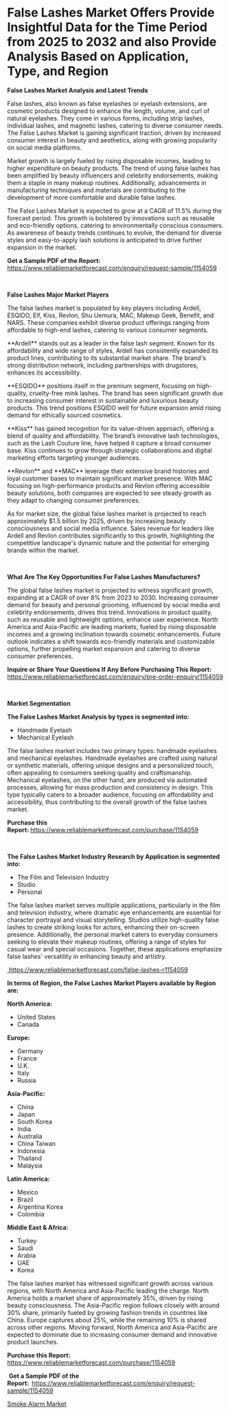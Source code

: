 <p><h1>False Lashes Market Offers Provide Insightful Data for the Time Period from 2025 to 2032 and also Provide Analysis Based on Application, Type, and Region</h1></p><p><strong>False Lashes Market Analysis and Latest Trends</strong></p>
<p><p>False lashes, also known as false eyelashes or eyelash extensions, are cosmetic products designed to enhance the length, volume, and curl of natural eyelashes. They come in various forms, including strip lashes, individual lashes, and magnetic lashes, catering to diverse consumer needs. The False Lashes Market is gaining significant traction, driven by increased consumer interest in beauty and aesthetics, along with growing popularity on social media platforms. </p><p>Market growth is largely fueled by rising disposable incomes, leading to higher expenditure on beauty products. The trend of using false lashes has been amplified by beauty influencers and celebrity endorsements, making them a staple in many makeup routines. Additionally, advancements in manufacturing techniques and materials are contributing to the development of more comfortable and durable false lashes.</p><p>The False Lashes Market is expected to grow at a CAGR of 11.5% during the forecast period. This growth is bolstered by innovations such as reusable and eco-friendly options, catering to environmentally conscious consumers. As awareness of beauty trends continues to evolve, the demand for diverse styles and easy-to-apply lash solutions is anticipated to drive further expansion in the market.</p></p>
<p><strong>Get a Sample PDF of the Report:&nbsp;</strong> <a href="https://www.reliablemarketforecast.com/enquiry/request-sample/1154059?utm_campaign=1834&utm_medium=2&utm_source=Github&utm_content=ia&utm_term=07022025&utm_id=false-lashes">https://www.reliablemarketforecast.com/enquiry/request-sample/1154059</a></p>
<p>&nbsp;</p>
<p><strong>False Lashes Major Market Players</strong></p>
<p><p>The false lashes market is populated by key players including Ardell, ESQIDO, Elf, Kiss, Revlon, Shu Uemura, MAC, Makeup Geek, Benefit, and NARS. These companies exhibit diverse product offerings ranging from affordable to high-end lashes, catering to various consumer segments.</p><p>**Ardell** stands out as a leader in the false lash segment. Known for its affordability and wide range of styles, Ardell has consistently expanded its product lines, contributing to its substantial market share. The brand's strong distribution network, including partnerships with drugstores, enhances its accessibility.</p><p>**ESQIDO** positions itself in the premium segment, focusing on high-quality, cruelty-free mink lashes. The brand has seen significant growth due to increasing consumer interest in sustainable and luxurious beauty products. This trend positions ESQIDO well for future expansion amid rising demand for ethically sourced cosmetics.</p><p>**Kiss** has gained recognition for its value-driven approach, offering a blend of quality and affordability. The brand’s innovative lash technologies, such as the Lash Couture line, have helped it capture a broad consumer base. Kiss continues to grow through strategic collaborations and digital marketing efforts targeting younger audiences.</p><p>**Revlon** and **MAC** leverage their extensive brand histories and loyal customer bases to maintain significant market presence. With MAC focusing on high-performance products and Revlon offering accessible beauty solutions, both companies are expected to see steady growth as they adapt to changing consumer preferences.</p><p>As for market size, the global false lashes market is projected to reach approximately $1.5 billion by 2025, driven by increasing beauty consciousness and social media influence. Sales revenue for leaders like Ardell and Revlon contributes significantly to this growth, highlighting the competitive landscape's dynamic nature and the potential for emerging brands within the market.</p></p>
<p>&nbsp;</p>
<p><strong>What Are The Key Opportunities For False Lashes Manufacturers?</strong></p>
<p><p>The global false lashes market is projected to witness significant growth, expanding at a CAGR of over 8% from 2023 to 2030. Increasing consumer demand for beauty and personal grooming, influenced by social media and celebrity endorsements, drives this trend. Innovations in product quality, such as reusable and lightweight options, enhance user experience. North America and Asia-Pacific are leading markets, fueled by rising disposable incomes and a growing inclination towards cosmetic enhancements. Future outlook indicates a shift towards eco-friendly materials and customizable options, further propelling market expansion and catering to diverse consumer preferences.</p></p>
<p><strong>Inquire or Share Your Questions If Any Before Purchasing This Report:</strong> <a href="https://www.reliablemarketforecast.com/enquiry/pre-order-enquiry/1154059?utm_campaign=1834&utm_medium=2&utm_source=Github&utm_content=ia&utm_term=07022025&utm_id=false-lashes">https://www.reliablemarketforecast.com/enquiry/pre-order-enquiry/1154059</a></p>
<p>&nbsp;</p>
<p><strong>Market Segmentation</strong></p>
<p><strong>The False Lashes Market Analysis by types is segmented into:</strong></p>
<p><ul><li>Handmade Eyelash</li><li>Mechanical Eyelash</li></ul></p>
<p><p>The false lashes market includes two primary types: handmade eyelashes and mechanical eyelashes. Handmade eyelashes are crafted using natural or synthetic materials, offering unique designs and a personalized touch, often appealing to consumers seeking quality and craftsmanship. Mechanical eyelashes, on the other hand, are produced via automated processes, allowing for mass production and consistency in design. This type typically caters to a broader audience, focusing on affordability and accessibility, thus contributing to the overall growth of the false lashes market.</p></p>
<p><strong>Purchase this Report:&nbsp;</strong><a href="https://www.reliablemarketforecast.com/purchase/1154059?utm_campaign=1834&utm_medium=2&utm_source=Github&utm_content=ia&utm_term=07022025&utm_id=false-lashes">https://www.reliablemarketforecast.com/purchase/1154059</a></p>
<p>&nbsp;</p>
<p><strong>The False Lashes Market Industry Research by Application is segmented into:</strong></p>
<p><ul><li>The Film and Television Industry</li><li>Studio</li><li>Personal</li></ul></p>
<p><p>The false lashes market serves multiple applications, particularly in the film and television industry, where dramatic eye enhancements are essential for character portrayal and visual storytelling. Studios utilize high-quality false lashes to create striking looks for actors, enhancing their on-screen presence. Additionally, the personal market caters to everyday consumers seeking to elevate their makeup routines, offering a range of styles for casual wear and special occasions. Together, these applications emphasize false lashes' versatility in enhancing beauty and artistry.</p></p>
<p><a href="https://www.reliablemarketforecast.com/false-lashes-r1154059?utm_campaign=1834&utm_medium=2&utm_source=Github&utm_content=ia&utm_term=07022025&utm_id=false-lashes">&nbsp;https://www.reliablemarketforecast.com/false-lashes-r1154059</a></p>
<p><strong>In terms of Region, the False Lashes Market Players available by Region are:</strong></p>
<p>
    <p> <strong> North America: </strong>
        <ul>
            <li>United States</li>
            <li>Canada</li>
        </ul>
        </p> 
    <p> <strong> Europe: </strong>
        <ul>
            <li>Germany</li>
            <li>France</li>
            <li>U.K.</li>
            <li>Italy</li>
            <li>Russia</li>
        </ul>
        </p> 
    <p> <strong> Asia-Pacific: </strong>
        <ul>
            <li>China</li>
            <li>Japan</li>
            <li>South Korea</li>
            <li>India</li>
            <li>Australia</li>
            <li>China Taiwan</li>
            <li>Indonesia</li>
            <li>Thailand</li>
            <li>Malaysia</li>
        </ul>
        </p> 
    <p> <strong> Latin America: </strong>
        <ul>
            <li>Mexico</li>
            <li>Brazil</li>
            <li>Argentina Korea</li>
            <li>Colombia</li>
        </ul>
        </p> 
    <p> <strong> Middle East & Africa: </strong>
        <ul>
            <li>Turkey</li>
            <li>Saudi</li>
            <li>Arabia</li>
            <li>UAE</li>
            <li>Korea</li>
        </ul>
    </p>
    </p>
<p><p>The false lashes market has witnessed significant growth across various regions, with North America and Asia-Pacific leading the charge. North America holds a market share of approximately 35%, driven by rising beauty consciousness. The Asia-Pacific region follows closely with around 30% share, primarily fueled by growing fashion trends in countries like China. Europe captures about 25%, while the remaining 10% is shared across other regions. Moving forward, North America and Asia-Pacific are expected to dominate due to increasing consumer demand and innovative product launches.</p></p>
<p><strong>Purchase this Report: </strong><a href="https://www.reliablemarketforecast.com/purchase/1154059?utm_campaign=1834&utm_medium=2&utm_source=Github&utm_content=ia&utm_term=07022025&utm_id=false-lashes">https://www.reliablemarketforecast.com/purchase/1154059</a></p>
<p>&nbsp;<strong>Get a Sample PDF of the Report:&nbsp;&nbsp;</strong><a href="https://www.reliablemarketforecast.com/enquiry/request-sample/1154059?utm_campaign=1834&utm_medium=2&utm_source=Github&utm_content=ia&utm_term=07022025&utm_id=false-lashes">https://www.reliablemarketforecast.com/enquiry/request-sample/1154059</a></p>
<p><strong></strong></p>
<p><p><a href="https://github.com/ashepherd82/Market-Research-Report-List-7/blob/main/smoke-alarm-market.md?utm_campaign=1834&utm_medium=2&utm_source=Github&utm_content=ia&utm_term=07022025&utm_id=false-lashes">Smoke Alarm Market</a></p></p>
